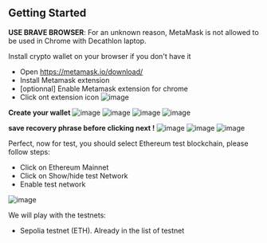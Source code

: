
## Getting Started

**USE BRAVE BROWSER**: For an unknown reason, MetaMask is not allowed to be used in Chrome with Decathlon laptop. 


 Install crypto wallet on your browser if you don't have it
* Open https://metamask.io/download/
* Install Metamask extension
* [optionnal] Enable Metamask extension for chrome
* Click ont extension icon ![image](https://user-images.githubusercontent.com/49154587/190969056-66724dee-3850-450a-9707-fd0858044da7.png)

**Create your wallet** 
![image](https://user-images.githubusercontent.com/49154587/190969219-fe101b1e-0b4b-4555-88a1-21017318419d.png)
![image](https://user-images.githubusercontent.com/49154587/190969276-349dab6c-942c-4a50-bbce-3841304c1f0c.png)
![image](https://user-images.githubusercontent.com/49154587/190969349-f0c77ab2-e32b-481b-8be2-5c33aa38fc21.png)
![image](https://user-images.githubusercontent.com/49154587/190969410-5ea39c92-6dfd-4510-afeb-bb9f529793d0.png)


**save recovery phrase before clicking next !**
![image](https://user-images.githubusercontent.com/49154587/190969721-15b12492-5ebd-4192-9a2c-83621643441b.png)
![image](https://user-images.githubusercontent.com/49154587/190970194-44c51568-40df-4ff0-8ce7-51869c8401c0.png)
![image](https://user-images.githubusercontent.com/49154587/190970261-6ad42bdd-a367-4cf8-af95-0aa0cb1947a6.png)

Perfect, now for test, you should select Ethereum test blockchain, please follow steps:
* Click on Ethereum Mainnet
* Click on Show/hide test Network
* Enable test network

![image](https://user-images.githubusercontent.com/49154587/190972246-a5600ad3-dee9-4eca-9a5a-f44c786cf62c.png)

We will play with the testnets:
* Sepolia testnet (ETH). Already in the list of testnet